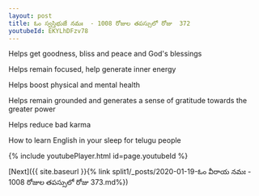 ```yaml
---
layout: post
title: ఓం స్వస్తిభుజే నమః  - 1008 రోజుల తపస్సులో రోజు  372
youtubeId: EKYLhDFzv78
---
```

 
 
Helps get goodness, bliss and peace and God's blessings
 
Helps remain focused, help generate inner energy 
 
Helps boost physical and mental health 
 
Helps remain grounded and generates a sense of gratitude towards the greater power 
 
Helps reduce bad karma
 
How to learn English in your sleep for telugu people
 
 
 
 


{% include youtubePlayer.html id=page.youtubeId %}
 
[Next]({{ site.baseurl }}{% link split1/_posts/2020-01-19-ఓం వీరాయ నమః  - 1008 రోజుల తపస్సులో రోజు  373.md%})
 
